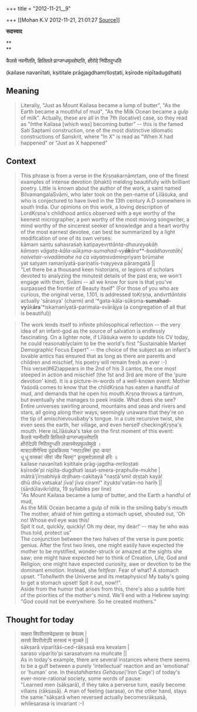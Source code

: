 +++
title = "2012-11-21__9"

+++
[[Mohan K.V	2012-11-21, 21:01:27 [Source](https://groups.google.com/g/sadaswada/c/eGwY0dFfzq8)]]



**सदास्वाद**  

**  
**

कैलसे नवनीतति, क्षितितले प्राग्जग्धमृल्लोष्टति, क्षीरोदे निपीतदुग्धति  

  

(kailase navanītati, kṣititale prāgjagdhamṛlloṣṭati, kṣīrode nipītadugdhati)

  

## Meaning

> Literally, "Just as Mount Kailasa became a lump of butter", "As the Earth became a mouthful of mud", "As the Milk Ocean became a gulp of milk". Actually, these are all in the 7th (locative) case, so they read as "*In*the Kailasa \[which was\] becoming butter" -- this is the famed Sati Saptamī construction, one of the most distinctive idiomatic constructions of Sanskrit, where "In X" is read as "When X had happened" or "Just as X happened"

## Context

> This phrase is from a verse in the Kṛṣṇakarṇāmṛtam, one of the finest examples of intense devotion (bhakti) melding beautifully with brilliant poetry. Little is known about the author of the work, a saint named BilvamangalaSvāmi, who later took on the pen-name of Līlāśuka, and who is conjectured to have lived in the 13th century A.D somewhere in south India. Our opinions on this work, a loving description of LordKṛṣṇa's childhood antics observed with a eye worthy of the keenest micrographer, a pen worthy of the most moving songwriter, a mind worthy of the sincerest seeker of knowledge and a heart worthy of the most earnest devotee, can best be summarized by a light modification of one of its own verses:  
> kāmam santu sahasraśaḥ katipaye*vṛttānta-*dhaureyakāḥ  
> kāmaṃ vā*gata-kāla-sūkṣma-sumahad-vy**āk**āra**-*baddhavratāḥ\|  
> naivetair-vivadāmahe na ca vayaṃ*svāmin*priyaṃ brūmahe  
> yat satyam ramaṇīyatā-pariṇatis-tvayyeva pāraṃgatā \|\|  
> "Let there be a thousand keen historians, or legions of scholars devoted to analyzing the minutest details of the past era; we won't engage with them, Svāmi -- all we know for sure is that you've surpassed the frontier of Beauty itself" (For those of you who are curious, the original verse, 1.101, is addressed toKṛṣṇa, and*vṛttānta*is actually 'sārasya' (charm) and '*gata-kāla-sūkṣma-**sumahad-vy**āk**āra**'*iskamanīyatā-parimala-svārājya (a congregation of all that is beautiful)) 

> The work lends itself to infinite philosophical reflection -- the very idea of an infant-god as the source of salvation is endlessly fascinating. On a lighter note, if Līlāśuka were to update his CV today, he could reasonablyclaim to be the world's first "Sustainable Market Demographic Focus Expert" -- the choice of the subject as an infant's lovable antics has ensured that as long as there are parents and children and mischief, his poetry will remain fresh as ever :-)  
> This verse(#62)appears in the 2nd of his 3 cantos, the one most steeped in action and mischief (the 1st and 3rd are more of the 'pure devotion' kind). It is a picture-in-words of a well-known event: Mother Yaśodā comes to know that the childKṛṣṇa has eaten a handful of mud, and demands that he open his mouth.Kṛṣṇa throws a tantrum, but eventually she manages to peek inside. What does she see? Entire universes swirling around, mountains and seas and rivers and stars, all going along their ways, seemingly unaware that they're on the tip of amischievousbaby's tongue. In a cute recursive twist, she even sees the earth, her village, and even herself checkingKṛṣṇa's mouth. Here isLīlāśuka's take on the first moment of this event:  
> कैलसे नवनीतति क्षितितले प्राग्जग्धमृल्लोष्टति  
> क्षीरोदेऽपि निपीतदुग्धति लसत्स्मेरप्रफुल्लेमुखे ।  
> मात्राऽजीर्णभिया दृढंचकितया "नष्टाऽस्मि! दृष्टः कया!  
> धू धू वत्सक! जीव! जीव चिरम्!" इत्युक्तोऽवतान्नो हरिः ॥  
> kailase navanītati kṣititale prāg-jagdha-mṛlloṣṭati  
> kṣīrode'pi nipīta-dugdhati lasat-smera-praphulle-mukhe \|  
> mātrā'jīrṇabhiyā dṛḍhaṃ-cakitayā "naṣṭā'smi! dṛṣṭaḥ kayā!  
> dhū dhū vatsaka! jīva! jīva ciram!" ityukto'vatān-no hariḥ \|\|  
> (śārdūlavikrīḍita, 19 syllables per line)  
> "As Mount Kailasa became a lump of butter, and the Earth a handful of mud,  
> As the Milk Ocean became a gulp of milk in the smiling baby's mouth  
> The mother, afraid of him getting a stomach upset, shouted out, 'Oh no! Whose evil eye was this!  
> Spit it out, quickly, quickly! Oh my dear, my dear!' -- may he who was thus told, protect us"  
> The conjunction between the two halves of the verse is pure poetic genius. After the first two lines, one might easily have expected the mother to be mystified, wonder-struck or amazed at the sights she saw; one might have expected her to think of Creation, Life, God and Religion; one might have expected curiosity, awe or devotion to be the dominant emotion. Instead, she felt*fear*. Fear of what? A stomach upset. "To*hell*with the Universe and its metaphysics! My baby's going to get a stomach upset! Spit it out, now!!".  
> Aside from the humor that arises from this, there's also a subtle hint of the priorities of the mother's mind. We'll end with a Hebrew saying: "God could not be everywhere. So he created mothers." 

## Thought for today

> साक्षरा विपरीताश्चेद्राक्षसा एव केवलम् \|  
> सरसो विपरीतोऽपि सरसत्वं न मुञ्चते \|\|  
> sākṣarā viparītāś-ced-rākṣasā eva kevalam \|  
> saraso viparīto'pi sarasatvaṃ na muñcate \|\|  
> As in today's example, there are several instances where there seems to be a gulf between a purely 'intellectual' reaction and an 'emotional' or 'human' one. In the*stahlhartes Gehäuse*('Iron Cage') of today's ever-more-rational society, some words of pause:  
> "Learned men (sākṣarā), if they take a perverse turn, easily become villains (rākṣasā). A man of feeling (sarasa), on the other hand, stays the same."sākṣarā when reversed actually becomesrākṣasā, whilesarasa is invariant :-) 

